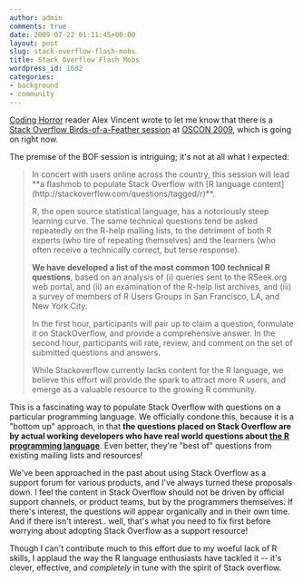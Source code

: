```yaml
---
author: admin
comments: true
date: 2009-07-22 01:11:45+00:00
layout: post
slug: stack-overflow-flash-mobs
title: Stack Overflow Flash Mobs
wordpress_id: 1682
categories:
- background
- community
---
```



[Coding Horror](http://www.codinghorror.com/blog/) reader Alex Vincent wrote to let me know that there is a [Stack Overflow Birds-of-a-Feather session](http://en.oreilly.com/oscon2009/public/schedule/detail/10432) at [OSCON 2009](http://en.oreilly.com/oscon2009), which is going on right now.



The premise of the BOF session is intriguing; it's not at all what I expected:





<blockquote>
In concert with users online across the country, this session will lead **a flashmob to populate Stack Overflow with [R language content](http://stackoverflow.com/questions/tagged/r)**.

> 
> 
R, the open source statistical language, has a notoriously steep learning curve. The same technical questions tend be asked repeatedly on the R-help mailing lists, to the detriment of both R experts (who tire of repeating themselves) and the learners (who often receive a technically correct, but terse response).

> 
> 
**We have developed a list of the most common 100 technical R questions**, based on an analysis of (i) queries sent to the RSeek.org web portal, and (ii) an examination of the R-help list archives, and (iii) a survey of members of R Users Groups in San Francisco, LA, and New York City.

> 
> 
In the first hour, participants will pair up to claim a question, formulate it on StackOverflow, and provide a comprehensive answer. In the second hour, participants will rate, review, and comment on the set of submitted questions and answers.

> 
> 
While Stackoverflow currently lacks content for the R language, we believe this effort will provide the spark to attract more R users, and emerge as a valuable resource to the growing R community.
</blockquote>





This is a fascinating way to populate Stack Overflow with questions on a particular programming language. We officially condone this, because it is a "bottom up" approach, in that **the questions placed on Stack Overflow are by actual working developers who have real world questions about [the R programming language](http://en.wikipedia.org/wiki/R_%28programming_language%29)**. Even better, they're "best of" questions from existing mailing lists and resources!



We've been approached in the past about using Stack Overflow as a support forum for various products, and I've always turned these proposals down. I feel the content in Stack Overflow should not be driven by official support channels, or product teams, but by the programmers themselves. If there's interest, the questions will appear organically and in their own time. And if there isn't interest.. well, that's what you need to fix first before worrying about adopting Stack Overflow as a support resource!



Though I can't contribute much to this effort due to my woeful lack of R skills, I applaud the way the R language enthusiasts have tackled it -- it's clever, effective, and _completely_ in tune with the spirit of Stack overflow.

